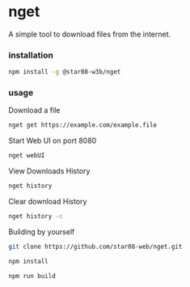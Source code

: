 # nget

A simple tool to download files from the internet.

### installation

```bash
npm install -g @star08-w3b/nget
```

### usage

Download a file

```bash
nget get https://example.com/example.file
```

Start Web UI on port 8080

```bash
nget webUI
```

View Downloads History

```bash
nget history
```

Clear download History

```bash
nget history -c
```

Building by yourself

```bash
git clone https://github.com/star08-web/nget.git
```

```bash
npm install
```

```bash
npm run build
```
